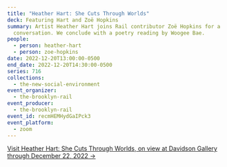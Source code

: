 ```yaml
---
title: "Heather Hart: She Cuts Through Worlds"
deck: Featuring Hart and Zoë Hopkins
summary: Artist Heather Hart joins Rail contributor Zoë Hopkins for a
  conversation. We conclude with a poetry reading by Woogee Bae.
people:
  - person: heather-hart
  - person: zoe-hopkins
date: 2022-12-20T13:00:00-0500
end_date: 2022-12-20T14:30:00-0500
series: 716
collections:
  - the-new-social-environment
event_organizer:
  - the-brooklyn-rail
event_producer:
  - the-brooklyn-rail
event_id: recmHEMHydGaIPck3
event_platform:
  - zoom
---
```

[V﻿isit Heather Hart: She Cuts Through Worlds, on view at Davidson Gallery through December 22, 2022 →](http://www.davidsongallery.com/exhibitions/heather-hart2)